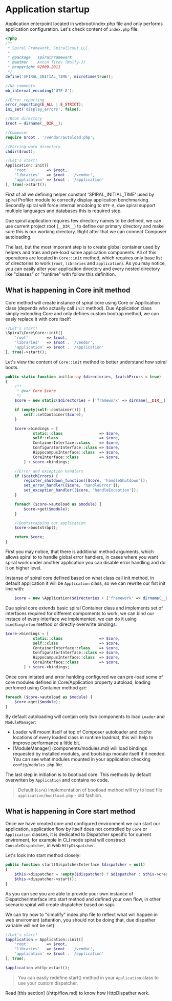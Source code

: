 # Application startup
Application enterpoint located in webroot/index.php file and only performs application configuration. Let's check content of `index.php` file.

```php
<?php
/**
 * Spiral Framework, SpiralScout LLC.
 *
 * @package   spiralFramework
 * @author    Anton Titov (Wolfy-J)
 * @copyright ©2009-2011
 */
define('SPIRAL_INITIAL_TIME', microtime(true));

//No comments
mb_internal_encoding('UTF-8');

//Error reporting
error_reporting(E_ALL | E_STRICT);
ini_set('display_errors', false);

//Root directory
$root = dirname(__DIR__);

//Composer
require $root . '/vendor/autoload.php';

//Forcing work directory
chdir($root);

//Let's start!
Application::init([
    'root'        => $root,
    'libraries'   => $root . '/vendor',
    'application' => $root . '/application'
], true)->start();
```

First of all we defining helper constant 'SPIRAL_INITIAL_TIME' used by spiral Profiler module to correclty display application benchmarking. Secondly spiral will force internal encdoing to `UTF-8`, due spiral support multiple languages and databases this is required step.

Due spiral application requires few directory names to be defined, we can use current project root (`__DIR__`) to define our primary directory and make sure this is our 
working directory. Right after that we can connect Composer autoloading.

The last, but the most imporant step is to create global container used by helpers and trais and pre-load some application components. All of this operations
are located in `Core::init` method, which requires only base list of directories to work (`root`, `libraries` and `application`). As you may notice, you can 
easily alter your application directory and every nested directory like "classes" or "runtime" with follow this definition.

## What is happening in Core init method
Core method will create instance of spiral core using Core or Appllication class (depends who actually call `init` method). Due Application class simply extending Core
and only defines custom bootrap method, we can easly replace it with core itself:

```php
//Let's start!
\Spiral\Core\Core::init([
    'root'        => $root,
    'libraries'   => $root . '/vendor',
    'application' => $root . '/application'
], true)->start();
```

Let's view the content of `Core::init` method to better understand how spiral boots.

```php
public static function init(array $directories, $catchErrors = true)
{
    /**
     * @var Core $core
     */
    $core = new static($directories + ['framework' => dirname(__DIR__)]);

    if (empty(self::container())) {
        self::setContainer($core);
    }

    $core->bindings = [
            static::class                => $core,
            self::class                  => $core,
            ContainerInterface::class    => $core,
            ConfiguratorInterface::class => $core,
            HippocampusInterface::class  => $core,
            CoreInterface::class         => $core,
        ] + $core->bindings;

    //Error and exception handlers
    if ($catchErrors) {
        register_shutdown_function([$core, 'handleShutdown']);
        set_error_handler([$core, 'handleError']);
        set_exception_handler([$core, 'handleException']);
    }

    foreach ($core->autoload as $module) {
        $core->get($module);
    }

    //Bootstrapping our application
    $core->bootstrap();

    return $core;
}
```

First you may notice, that there is additional method arguments, which allows spiral to to handle global error handlers, in cases where you want spiral work 
under another application you can disable error handling and do it on higher level.

Instanse of spiral core defined based on what class call init method, in default application it will be `Application` class, so we can rewrite our fist init line with:

```php
    $core = new \Application($directories + ['framework' => dirname(__DIR__)]);
```

Due spiral core extends basic spiral Container class and implements set of interfaces required for different compoments to work, we can bind our instace of every 
interface we implemented, we can do it using `bindSingleton` method or directly overwrite bindings:

```php
$core->bindings = [
            static::class                => $core,
            self::class                  => $core,
            ContainerInterface::class    => $core,
            ConfiguratorInterface::class => $core,
            HippocampusInterface::class  => $core,
            CoreInterface::class         => $core,
        ] + $core->bindings;
```

Once core initated and error hanlding configured we can pre-load some of core modules defined in Core/Application property autoload, loading perfomed using Container method `get`:

```php
foreach ($core->autoload as $module) {
    $core->get($module);
}
```

By default autoloading will contain only two components to load `Loader` and `ModuleManager`:
* Loader will mount itself at top of Composer autoloader and cache locations of every loaded class in runtime loadmat, this will help to improve performance a little bit.
* [ModuleManager] (components/modules.md) will load bindings requested by installed modules, and bootstrap module itself if it needed. You can see what modules mounted in your application checking `config/modules.php` file.

The last step in initiation is to bootload core. This methods by default overwriten by `Application` and contains no code.

> Default (`Core`) implementation of bootload method will try to load file `application/bootload.php` - old fashion.

## What is happening in Core start method
Once we have created core and configured environment we can start our application, application flow by itself does not controlled by `Core` or `Application` classes, it is
dedicated to Dispatcher specific for current enviroment, for example in CLI mode spiral will construct `ConsoleDispatcher`, in web `HttpDispatcher`.

Let's look into start method closely:

```php
public function start(DispatcherInterface $dispatcher = null)
{
    $this->dispatcher = !empty($dispatcher) ? $dispatcher : $this->createDispatcher();
    $this->dispatcher->start();
}
```

As you can see you are able to provide your own instance of DispatcherInterface into start method and defined your own flow, in other scenario spiral will create
dispatcher based on sapi.

We can try now to "simplify" index.php file to reflect what will happen in web enviroment (attention, you should not be doing that, due dispather variable will not be set):

```php
//Let's start!
$application = Application::init([
    'root'        => $root,
    'libraries'   => $root . '/vendor',
    'application' => $root . '/application'
], true);

$application->http->start();
```

> You can easily redefine start() method in your `Application` class to use your custom dispatcher.

Read [this section] (/http/flow.md) to know how HttpDispather work.
